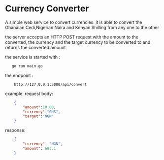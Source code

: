 # Currency Converter
A simple web service to convert currencies.
it is able to convert the Ghanaian Cedi,Nigerian Naira and Kenyan Shilling from any one to the other

the server accepts an HTTP POST request with the amount to the converted, the currency and the target currency to be converted to and returns the converted amount 

 the service is started with :
 ```bash
    go run main.go
```

the endpoint :
```url
    http://127.0.0.1:3000/api/convert
```
example:
 request body:
```json
    {
        "amount":10.00,
        "currency":"GHS",
        "target":"NGN"
    }
```
response:
```json
    {
        "currency": "NGN",
        "amount": 693.1
    }
```

